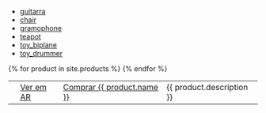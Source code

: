 - [guitarra](/assets/models/fender_stratocaster.usdz)
- [chair](/assets/models/chair_swan.usdz)
- [gramophone](/assets/models/gramophone.usdz)
- [teapot](/assets/models/teapot.usdz)
- [toy_biplane](/assets/models/toy_biplane.usdz)
- [toy_drummer](/assets/models/toy_drummer.usdz)



<table>
  {% for product in site.products %}
  <tr>
    <td>
    <script type="module" src="https://unpkg.com/@google/model-viewer/dist/model-viewer.min.js"></script>
    <model-viewer src="assets/models/{{ product.glb }}" alt="A 3D model of an astronaut" auto-rotate camera-controls></model-viewer>
    </td>
    <td><a href="assets/models/{{ product.usdz }}">Ver em AR</a></td>
    <td><a href="{{ product.link }}">Comprar {{ product.name }}</a></td>
    <td>{{ product.description }}</td>
  </tr>
  {% endfor %}
</table>
